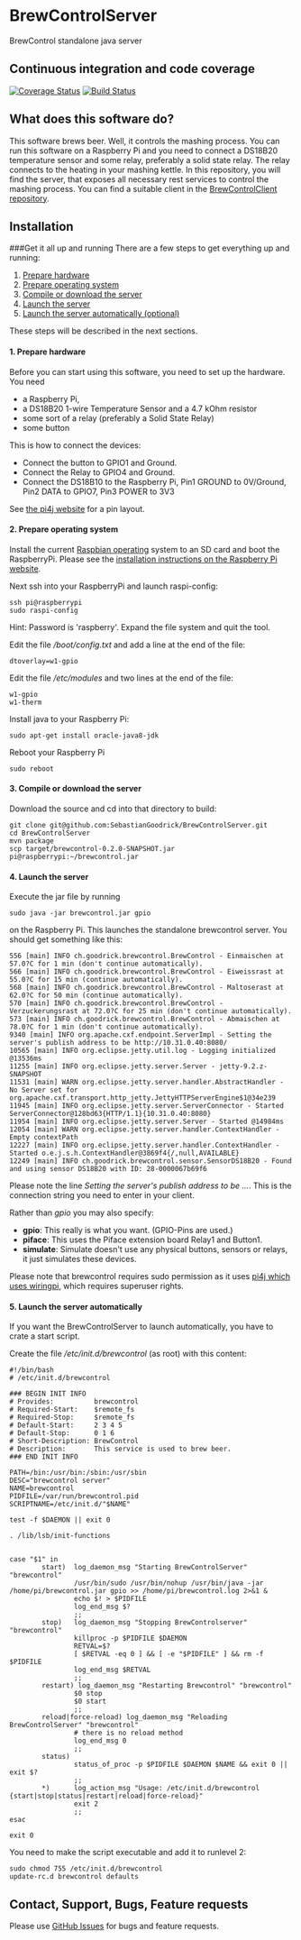 # BrewControlServer
BrewControl standalone java server

## Continuous integration and code coverage 
[![Coverage Status](https://coveralls.io/repos/SebastianGoodrick/BrewControlServer/badge.svg?branch=master)](https://coveralls.io/r/SebastianGoodrick/BrewControlServer?branch=master)
[![Build Status](https://travis-ci.org/SebastianGoodrick/BrewControlServer.svg?branch=master)](https://travis-ci.org/SebastianGoodrick/BrewControlServer)

## What does this software do?
This software brews beer. Well, it controls the mashing process. You can run this software on a Raspberry Pi and you need to connect a DS18B20 temperature sensor and some relay, preferably a solid state relay. The relay connects to the heating in your mashing kettle.
In this repository, you will find the server, that exposes all necessary rest services to control the mashing process. You can find a suitable client in the [BrewControlClient repository][BrewControlClient]. 

## Installation

###Get it all up and running
There are a few steps to get everything up and running:

1. [Prepare hardware](#1-prepare-hardware)
2. [Prepare operating system](#2-prepare-operating-system)
3. [Compile or download the server](#3-compile-or-download-the-server)
4. [Launch the server](#4-launch-the-server)
5. [Launch the server automatically (optional)](#5-launch-the-server-automatically)

These steps will be described in the next sections.

#### 1. Prepare hardware

Before you can start using this software, you need to set up the hardware. You  need
* a Raspberry Pi,
* a DS18B20 1-wire Temperature Sensor and a 4.7 kOhm resistor
* some sort of a relay (preferably a Solid State Relay)
* some button

This is how to connect the devices:
* Connect the button to GPIO1 and Ground.
* Connect the Relay to GPIO4 and Ground.
* Connect the DS18B10 to the Raspberry Pi, Pin1 GROUND to 0V/Ground, Pin2 DATA  to GPIO7, Pin3 POWER to 3V3

See [the pi4j website][pi4j] for a pin layout.

#### 2. Prepare operating system
 
Install the current [Raspbian operating][raspbian] system to an SD card and boot the 
RaspberryPi. Please see the [installation instructions on the Raspberry Pi website][raspinstall].

Next ssh into your RaspberryPi and launch raspi-config:
```
ssh pi@raspberrypi
sudo raspi-config
```
Hint: Password is 'raspberry'. 
Expand the file system and quit the tool.

Edit the file */boot/config.txt* and add a line at the end of the file:
```
dtoverlay=w1-gpio 
```

Edit the file */etc/modules* and two lines at the end of the file:
```
w1-gpio
w1-therm
```

Install java to your Raspberry Pi:
```
sudo apt-get install oracle-java8-jdk
```

Reboot your Raspberry Pi
```
sudo reboot
```

#### 3. Compile or download the server

Download the source and cd into that directory to build:
```
git clone git@github.com:SebastianGoodrick/BrewControlServer.git
cd BrewControlServer
mvn package
scp target/brewcontrol-0.2.0-SNAPSHOT.jar pi@raspberrypi:~/brewcontrol.jar
```

#### 4. Launch the server

Execute the jar file by running
 
```
sudo java -jar brewcontrol.jar gpio
```

on the Raspberry Pi. This launches the standalone brewcontrol server. You should get something like this:
```
556 [main] INFO ch.goodrick.brewcontrol.BrewControl - Einmaischen at 57.0?C for 1 min (don't continue automatically).
566 [main] INFO ch.goodrick.brewcontrol.BrewControl - Eiweissrast at 55.0?C for 15 min (continue automatically).
568 [main] INFO ch.goodrick.brewcontrol.BrewControl - Maltoserast at 62.0?C for 50 min (continue automatically).
570 [main] INFO ch.goodrick.brewcontrol.BrewControl - Verzuckerungsrast at 72.0?C for 25 min (don't continue automatically).
573 [main] INFO ch.goodrick.brewcontrol.BrewControl - Abmaischen at 78.0?C for 1 min (don't continue automatically).
9340 [main] INFO org.apache.cxf.endpoint.ServerImpl - Setting the server's publish address to be http://10.31.0.40:8080/
10565 [main] INFO org.eclipse.jetty.util.log - Logging initialized @13536ms
11255 [main] INFO org.eclipse.jetty.server.Server - jetty-9.2.z-SNAPSHOT
11531 [main] WARN org.eclipse.jetty.server.handler.AbstractHandler - No Server set for org.apache.cxf.transport.http_jetty.JettyHTTPServerEngine$1@34e239
11945 [main] INFO org.eclipse.jetty.server.ServerConnector - Started ServerConnector@128bd63{HTTP/1.1}{10.31.0.40:8080}
11954 [main] INFO org.eclipse.jetty.server.Server - Started @14984ms
12054 [main] WARN org.eclipse.jetty.server.handler.ContextHandler - Empty contextPath
12227 [main] INFO org.eclipse.jetty.server.handler.ContextHandler - Started o.e.j.s.h.ContextHandler@3869f4{/,null,AVAILABLE}
12249 [main] INFO ch.goodrick.brewcontrol.sensor.SensorDS18B20 - Found and using sensor DS18B20 with ID: 28-0000067b69f6
```

Please note the line *Setting the server's publish address to be ...*. This is the connection string you need to enter in your client. 

Rather than *gpio* you may also specify:
* **gpio**: This really is what you want. (GPIO-Pins are used.)
* **piface**: This uses the Piface extension board Relay1 and Button1.
* **simulate**:  Simulate doesn't use any physical buttons, sensors or relays, it just simulates these devices.

Please note that brewcontrol requires sudo permission as it uses [pi4j which
uses wiringpi][pi4jsudo], which requires superuser rights.

#### 5. Launch the server automatically
If you want the BrewControlServer to launch automatically, you have to crate a start script.

Create the file */etc/init.d/brewcontrol* (as root) with this content:
```
#!/bin/bash
# /etc/init.d/brewcontrol

### BEGIN INIT INFO
# Provides:          brewcontrol
# Required-Start:    $remote_fs
# Required-Stop:     $remote_fs
# Default-Start:     2 3 4 5
# Default-Stop:      0 1 6
# Short-Description: BrewControl
# Description:       This service is used to brew beer.
### END INIT INFO

PATH=/bin:/usr/bin:/sbin:/usr/sbin
DESC="brewcontrol server"
NAME=brewcontrol
PIDFILE=/var/run/brewcontrol.pid
SCRIPTNAME=/etc/init.d/"$NAME"

test -f $DAEMON || exit 0

. /lib/lsb/init-functions


case "$1" in
        start)  log_daemon_msg "Starting BrewControlServer" "brewcontrol"
                /usr/bin/sudo /usr/bin/nohup /usr/bin/java -jar /home/pi/brewcontrol.jar gpio >> /home/pi/brewcontrol.log 2>&1 &
                echo $! > $PIDFILE
                log_end_msg $?
                ;;
        stop)   log_daemon_msg "Stopping BrewControlserver" "brewcontrol"
                killproc -p $PIDFILE $DAEMON
                RETVAL=$?
                [ $RETVAL -eq 0 ] && [ -e "$PIDFILE" ] && rm -f $PIDFILE
                log_end_msg $RETVAL
                ;;
        restart) log_daemon_msg "Restarting Brewcontrol" "brewcontrol"
                $0 stop
                $0 start
                ;;
        reload|force-reload) log_daemon_msg "Reloading BrewControlServer" "brewcontrol"
                # there is no reload method
                log_end_msg 0
                ;;
        status)
                status_of_proc -p $PIDFILE $DAEMON $NAME && exit 0 || exit $?
                ;;
        *)      log_action_msg "Usage: /etc/init.d/brewcontrol {start|stop|status|restart|reload|force-reload}"
                exit 2
                ;;
esac

exit 0

```
You need to make the script executable and add it to runlevel 2:
```
sudo chmod 755 /etc/init.d/brewcontrol
update-rc.d brewcontrol defaults
```

## Contact, Support, Bugs, Feature requests
Please use [GitHub Issues][issues] for bugs and feature requests.

[raspberry]: http://raspberrypi.org
[pi4j]: http://pi4j.com/pins/model-b-rev2.html
[pi4jsudo]: http://pi4j.com/faq.html#permissions
[issues]: https://github.com/SebastianGoodrick/BrewControlServer/issues
[raspbian]: https://www.raspberrypi.org/downloads/
[raspinstall]: https://www.raspberrypi.org/documentation/installation/installing-images/README.md
[BrewControlClient]: https://github.com/SebastianGoodrick/BrewControlClient